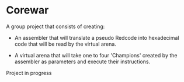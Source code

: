 # Corewar

A group project that consists of creating:

- An assembler that will translate a pseudo Redcode into hexadecimal code that will be read by the virtual arena.

- A virtual arena that will take one to four 'Champions' created by the assembler as parameters and execute their instructions.

Project in progress
